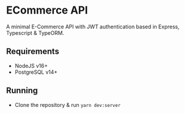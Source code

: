 # ECommerce API
A minimal E-Commerce API with JWT authentication based in Express, Typescript & TypeORM.

## Requirements

- NodeJS v16+
- PostgreSQL v14+

## Running

- Clone the repository & run ```yarn dev:server```
